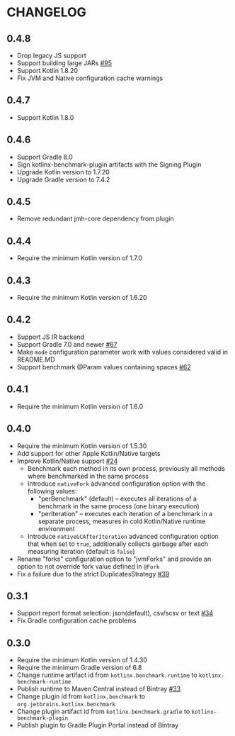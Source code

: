 # CHANGELOG

## 0.4.8

- Drop legacy JS support
- Support building large JARs [#95](https://github.com/Kotlin/kotlinx-benchmark/issues/95)
- Support Kotlin 1.8.20
- Fix JVM and Native configuration cache warnings

## 0.4.7

- Support Kotlin 1.8.0

## 0.4.6

- Support Gradle 8.0
- Sign kotlinx-benchmark-plugin artifacts with the Signing Plugin
- Upgrade Kotlin version to 1.7.20
- Upgrade Gradle version to 7.4.2

## 0.4.5

- Remove redundant jmh-core dependency from plugin

## 0.4.4

- Require the minimum Kotlin version of 1.7.0

## 0.4.3

- Require the minimum Kotlin version of 1.6.20

## 0.4.2

- Support JS IR backend
- Support Gradle 7.0 and newer [#67](https://github.com/Kotlin/kotlinx-benchmark/issues/67)
- Make `mode` configuration parameter work with values considered valid in README.MD
- Support benchmark @Param values containing spaces [#62](https://github.com/Kotlin/kotlinx-benchmark/issues/62)

## 0.4.1

- Require the minimum Kotlin version of 1.6.0

## 0.4.0

- Require the minimum Kotlin version of 1.5.30
- Add support for other Apple Kotlin/Native targets
- Improve Kotlin/Native support [#24](https://github.com/Kotlin/kotlinx-benchmark/issues/24)
  - Benchmark each method in its own process, previously all methods where benchmarked in the same process
  - Introduce `nativeFork` advanced configuration option with the following values:
    - "perBenchmark" (default) – executes all iterations of a benchmark in the same process (one binary execution)
    - "perIteration" – executes each iteration of a benchmark in a separate process, measures in cold Kotlin/Native runtime environment
  - Introduce `nativeGCAfterIteration` advanced configuration option that when set to `true`, additionally collects garbage after each measuring iteration (default is `false`)
- Rename "forks" configuration option to "jvmForks" and provide an option to not override fork value defined in `@Fork`
- Fix a failure due to the strict DuplicatesStrategy [#39](https://github.com/Kotlin/kotlinx-benchmark/issues/39)

## 0.3.1

- Support report format selection: json(default), csv/scsv or text [#34](https://github.com/Kotlin/kotlinx-benchmark/issues/34)
- Fix Gradle configuration cache problems

## 0.3.0

- Require the minimum Kotlin version of 1.4.30
- Require the minimum Gradle version of 6.8
- Change runtime artifact id from `kotlinx.benchmark.runtime` to `kotlinx-benchmark-runtime`
- Publish runtime to Maven Central instead of Bintray [#33](https://github.com/Kotlin/kotlinx-benchmark/issues/33)
- Change plugin id from `kotlinx.benchmark` to `org.jetbrains.kotlinx.benchmark`
- Change plugin artifact id from `kotlinx.benchmark.gradle` to `kotlinx-benchmark-plugin`
- Publish plugin to Gradle Plugin Portal instead of Bintray
